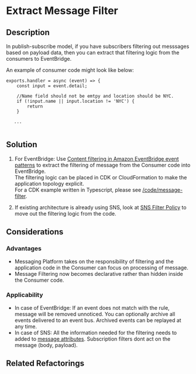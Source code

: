 # Extract Message Filter 


## Description

In publish-subscribe model, if you have subscribers filtering out messsages based on payload data, then you can extract that filtering logic from the consumers to EventBridge.

An example of consumer code might look like below:

```
exports.handler = async (event) => {
    const input = event.detail;
    
    //Name field should not be emtpy and location should be NYC.
    if (!input.name || input.location != 'NYC') {
        return
    } 
   
   ...
  
```

## Solution

1. For EventBridge: Use [Content filtering in Amazon EventBridge event patterns](https://aws.amazon.com/blogs/compute/reducing-custom-code-by-using-advanced-rules-in-amazon-eventbridge/) to extract the filtering of message from the Consumer code into EventBridge.  
The filtering logic can be placed in CDK or CloudFormation to make the application topology explicit.  
For a CDK example written in Typescript, please see [/code/message-filter](/code/message-filter).

2. If existing architecture is already using SNS, look at [SNS Filter Policy](https://docs.aws.amazon.com/sns/latest/dg/sns-message-filtering.html) to move out the filtering logic from the code.



## Considerations 

### Advantages
* Messaging Platform takes on the responsibility of filtering and the application code in the Consumer can focus on processing of message.
* Message Filtering now becomes declarative rather than hidden inside the Consumer code.

### Applicability
* In case of EventBridge: If an event does not match with the rule, message will be removed unnoticed. You can optionally archive all events delivered to an event bus. Archived events can be replayed at any time.
* In case of SNS: All the information needed for the filtering needs to added to [message attributes](https://docs.aws.amazon.com/sns/latest/dg/sns-message-attributes.html). Subscription filters dont act on the message (body, payload).

## Related Refactorings

